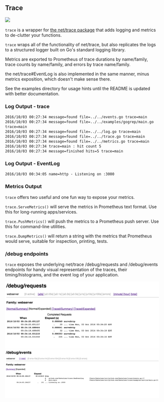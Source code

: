 ## Trace

[![](https://godoc.org/github.com/bketelsen/trace?status.svg)](http://godoc.org/github.com/bketelsen/trace)

`trace` is a wrapper for [the net/trace package](https://github.com/golang/net/tree/master/trace) that adds logging and metrics to de-clutter your functions.

`trace` wraps all of the functionality of net/trace, but also replicates the logs to a structured logger built on Go's standard logging library. 

Metrics are exported to Prometheus of trace durations by name/family, trace counts by name/family, and errors by trace name/family.

the net/trace#EventLog is also implemented in the same manner, minus metrics exposition, which doesn't make sense there.

See the examples directory for usage hints until the README is updated with better documentation.

### Log Output - trace

	2016/10/03 00:27:34 message=found file=../../events.go trace=main
	2016/10/03 00:27:34 message=found file=../../examples/gogrep/main.go trace=main
	2016/10/03 00:27:34 message=found file=../../log.go trace=main
	2016/10/03 00:27:34 message=found file=../../trace.go trace=main
	2016/10/03 00:27:34 message=found file=../../metrics.go trace=main
	2016/10/03 00:27:34 trace=main : hit count 5
	2016/10/03 00:27:34 message=finished hits=5 trace=main

### Log Output - EventLog

	2016/10/03 00:34:05 name=http - Listening on :3000

### Metrics Output

`trace` offers two useful and one fun way to expose your metrics.

`trace.ServeMetrics()` will serve the metrics in Prometheus text format.  Use this for long-running apps/services.

`trace.PushMetrics()` will push the metrics to a Prometheus push server.  Use this for command-line utilities.

`trace.DumpMetrics()` will return a string with the metrics that Prometheus would serve, suitable for inspection, printing, tests.

### /debug endpoints

`trace` exposes the underlying net/trace /debug/requests and /debug/events endpoints for handy visual representation of the traces, their timing/histograms, and the event log of your application.

![Requests](/examples/images/requests.png?raw=true "Requests")
![Events](/examples/images/events.png?raw=true "Events")
